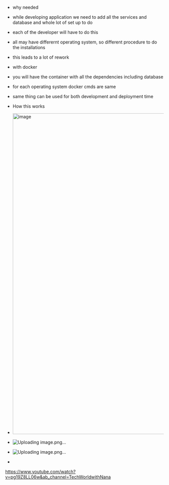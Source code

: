 * why needed
* while developing application we need to add all the services and database and whole lot of set up to do
* each of the developer will have to do this
* all may have differernt operating system, so different procedure to do the installations
* this leads to a lot of rework

* with docker
* you will have the container with all the dependencies including database
* for each operating system docker cmds are same
* same thing can be used for both development and deployment time

* How this works
* <img width="1015" alt="image" src="https://github.com/sharayu134/Notes/assets/43854821/a21a191f-42ff-498d-b09b-45e9315bd65a">
*  ![Uploading image.png…]()
*  ![Uploading image.png…]()
*  




https://www.youtube.com/watch?v=pg19Z8LL06w&ab_channel=TechWorldwithNana
